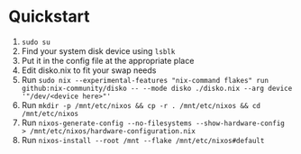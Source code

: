 # Quickstart

1. `sudo su`
3. Find your system disk device using `lsblk`
4. Put it in the config file at the appropriate place
5. Edit disko.nix to fit your swap needs
6. Run `sudo nix --experimental-features "nix-command flakes" run github:nix-community/disko -- --mode disko ./disko.nix --arg device '"/dev/<device here>"'`
7. Run `mkdir -p /mnt/etc/nixos && cp -r . /mnt/etc/nixos && cd /mnt/etc/nixos`
8. Run `nixos-generate-config --no-filesystems --show-hardware-config > /mnt/etc/nixos/hardware-configuration.nix`
9. Run `nixos-install --root /mnt --flake /mnt/etc/nixos#default`
